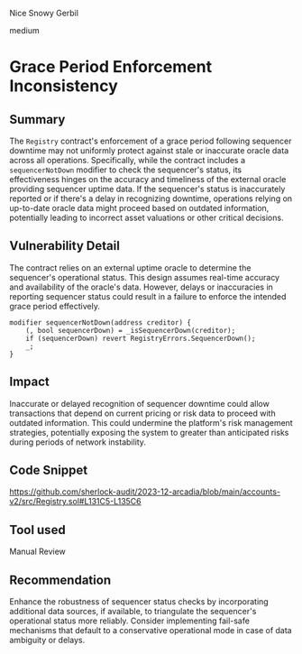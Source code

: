 Nice Snowy Gerbil

medium

# Grace Period Enforcement Inconsistency

## Summary
The `Registry` contract's enforcement of a grace period following sequencer downtime may not uniformly protect against stale or inaccurate oracle data across all operations. Specifically, while the contract includes a `sequencerNotDown` modifier to check the sequencer's status, its effectiveness hinges on the accuracy and timeliness of the external oracle providing sequencer uptime data. If the sequencer's status is inaccurately reported or if there's a delay in recognizing downtime, operations relying on up-to-date oracle data might proceed based on outdated information, potentially leading to incorrect asset valuations or other critical decisions.

## Vulnerability Detail
The contract relies on an external uptime oracle to determine the sequencer's operational status. This design assumes real-time accuracy and availability of the oracle's data. However, delays or inaccuracies in reporting sequencer status could result in a failure to enforce the intended grace period effectively.

```solidity
modifier sequencerNotDown(address creditor) {
    (, bool sequencerDown) = _isSequencerDown(creditor);
    if (sequencerDown) revert RegistryErrors.SequencerDown();
    _;
}
```

## Impact
Inaccurate or delayed recognition of sequencer downtime could allow transactions that depend on current pricing or risk data to proceed with outdated information. This could undermine the platform's risk management strategies, potentially exposing the system to greater than anticipated risks during periods of network instability.

## Code Snippet
https://github.com/sherlock-audit/2023-12-arcadia/blob/main/accounts-v2/src/Registry.sol#L131C5-L135C6

## Tool used
Manual Review

## Recommendation
Enhance the robustness of sequencer status checks by incorporating additional data sources, if available, to triangulate the sequencer's operational status more reliably. Consider implementing fail-safe mechanisms that default to a conservative operational mode in case of data ambiguity or delays.